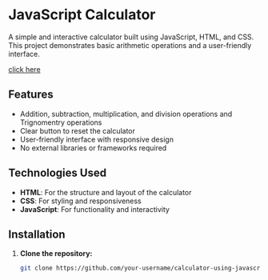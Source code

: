 # JavaScript Calculator

A simple and interactive calculator built using JavaScript, HTML, and CSS. This project demonstrates basic arithmetic operations and a user-friendly interface.

[click here](https://saipratheekvemulapalli.github.io/calculator-using-javascript/)

## Features

- Addition, subtraction, multiplication, and division operations and Trignomentry operations
- Clear button to reset the calculator
- User-friendly interface with responsive design
- No external libraries or frameworks required

## Technologies Used

- **HTML**: For the structure and layout of the calculator
- **CSS**: For styling and responsiveness
- **JavaScript**: For functionality and interactivity

## Installation

1. **Clone the repository:**
   ```bash
   git clone https://github.com/your-username/calculator-using-javascript.git
